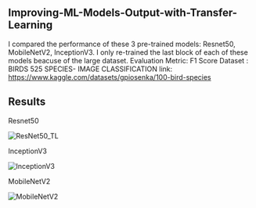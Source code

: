 ## Improving-ML-Models-Output-with-Transfer-Learning
I compared the performance of these 3 pre-trained models: Resnet50, MobileNetV2, InceptionV3.
I only re-trained the last block of each of these models beacuse of the large dataset.
Evaluation Metric: F1 Score
Dataset : BIRDS 525 SPECIES- IMAGE CLASSIFICATION 
link: https://www.kaggle.com/datasets/gpiosenka/100-bird-species

## Results

Resnet50

![ResNet50_TL](https://github.com/kiranneupane11/Improving-ML-Models-Output-with-Transfer-Learning/assets/56816182/3330029c-420d-497a-a332-e91b2eba337e)

InceptionV3

![InceptionV3](https://github.com/kiranneupane11/Improving-ML-Models-Output-with-Transfer-Learning/assets/56816182/e8b952e4-0a36-4945-99bb-6455d77ce164)

MobileNetV2

![MobileNetV2](https://github.com/kiranneupane11/Improving-ML-Models-Output-with-Transfer-Learning/assets/56816182/051c478e-3d8b-4403-b8fd-d049fdc7585f)
